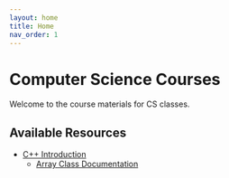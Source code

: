 ```yaml
---
layout: home
title: Home
nav_order: 1
---
```


# Computer Science Courses

Welcome to the course materials for CS classes.

## Available Resources

- [C++ Introduction](/programming/cpp-intro/)
  - [Array Class Documentation](/programming/cpp-intro/arrays/)
